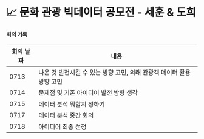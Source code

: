 # 📈 문화 관광 빅데이터 공모전 - 세훈 & 도희


#### 회의 기록

|회의 날짜|내용|
|------|---|
|0713|나온 것 발전시킬 수 있는 방향 고민, 외래 관광객 데이터 활용방향 고민|
|0714|문제점 및 기존 아이디어 발전 방향 생각|
|0715|데이터 분석 뭐할지 정하기|
|0717|데이터 분석 중간 회의|
|0718|아이디어 최종 선정|
